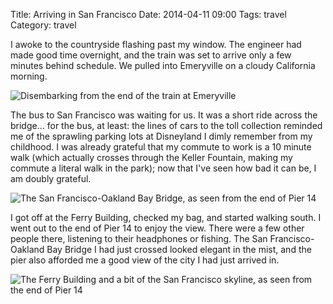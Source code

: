 Title: Arriving in San Francisco
Date: 2014-04-11 09:00
Tags: travel
Category: travel

I awoke to the countryside flashing past my window. The engineer had made good
time overnight, and the train was set to arrive only a few minutes behind
schedule. We pulled into Emeryville on a cloudy California morning.

![Disembarking from the end of the train at Emeryville](/static/images/disembarking.jpg)

The bus to San Francisco was waiting for us. It was a short ride across the
bridge... for the bus, at least: the lines of cars to the toll collection
reminded me of the sprawling parking lots at Disneyland I dimly remember from
my childhood. I was already grateful that my commute to work is a 10 minute
walk (which actually crosses through the Keller Fountain, making my commute a
literal walk in the park); now that I've seen how bad it can be, I am doubly
grateful.

![The San Francisco-Oakland Bay Bridge, as seen from the end of Pier 14](/static/images/bridge.jpg)

I got off at the Ferry Building, checked my bag, and started walking south. I
went out to the end of Pier 14 to enjoy the view. There were a few other
people there, listening to their headphones or fishing. The San
Francisco-Oakland Bay Bridge I had just crossed looked elegant in the mist,
and the pier also afforded me a good view of the city I had just arrived in.

![The Ferry Building and a bit of the San Francisco skyline, as seen
from the end of Pier 14](/static/images/ferrybuilding.jpg)

